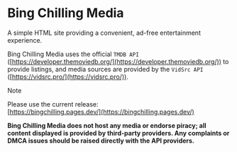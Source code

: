 # Bing Chilling Media
A simple HTML site providing a convenient, ad-free entertainment experience.

Bing Chilling Media uses the official ``TMDB API`` ([https://developer.themoviedb.org/](https://developer.themoviedb.org/)) to provide listings, and media sources are provided by the ``VidSrc API`` ([https://vidsrc.pro/](https://vidsrc.pro/)).

>[!NOTE]
>Please use the current release:<br>
[https://bingchilling.pages.dev/](https://bingchilling.pages.dev/)

**Bing Chilling Media does not host any media or endorse piracy; all content displayed is provided by third-party providers. Any complaints or DMCA issues should be raised directly with the API providers.**


